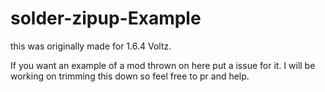 solder-zipup-Example
====================

this was originally made for 1.6.4 Voltz.

If you want an example of a mod thrown on here put a issue for it.
I will be working on trimming this down so feel free to pr and help.
